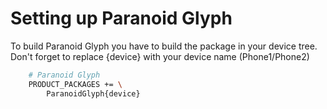 # Setting up Paranoid Glyph
To build Paranoid Glyph you have to build the package in your device tree.
Don't forget to replace {device} with your device name (Phone1/Phone2)
```bash
    # Paranoid Glyph
    PRODUCT_PACKAGES += \
        ParanoidGlyph{device}
```

